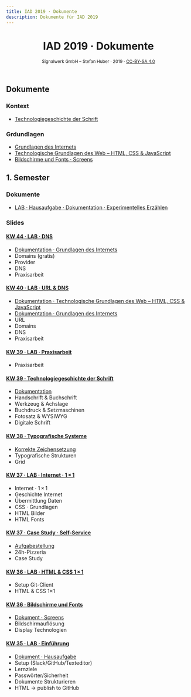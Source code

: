 ```yaml
---
title: IAD 2019 · Dokumente
description: Dokumente für IAD 2019
---
```


<header>

# IAD 2019 · Dokumente

<small>Signalwerk GmbH – Stefan Huber · 2019 · [CC-BY-SA 4.0](https://creativecommons.org/licenses/by-sa/4.0/)</small>

</header>


<!--
#### Dokumentation

* [Internet · Grundlagen](/grundlagen/)
* [Fonts · Eigenschaften](/font-anatomy/)
* [Fonts · Verwendung](/font-use/)
* [Fonts · Darstellung](/font-rendering/)
* [Screens](/screens/)
* [Interaktion · Navigation](/navigation/)
* [Technologiegeschichte der Schrift](/font-technology/)
* [Lokalisierung · Internationalisierung](/global-content/)

-->


## Dokumente

### Kontext
* [Technologiegeschichte der Schrift](https://signalwerk.github.io/learn.interaction/articles/font-history)

### Grdundlagen
* [Grundlagen des Internets](https://signalwerk.github.io/learn.interaction/articles/internet-technology/)
* [Technologische Grundlagen des Web – HTML, CSS & JavaScript](https://signalwerk.github.io/learn.interaction/articles/basic-technology/)
* [Bildschirme und Fonts · Screens](https://signalwerk.github.io/learn.interaction/articles/screens/)


## 1. Semester
### Dokumente
* [LAB · Hausaufgabe · Dokumentation · Experimentelles Erzählen](./exercise-exp-story/)

### Slides

<div class='slide-list'>


#### [KW 44 · LAB · DNS](https://signalwerk.github.io/IAD.LAB.SLD/data/2019/KW44-2019/)
* [Dokumentation · Grundlagen des Internets](https://signalwerk.github.io/learn.interaction/articles/internet-technology/)
* Domains (gratis)
* Provider
* DNS
* Praxisarbeit


#### [KW 40 · LAB · URL & DNS](https://signalwerk.github.io/IAD.LAB.SLD/data/2019/KW40-2019/)
* [Dokumentation · Technologische Grundlagen des Web – HTML, CSS & JavaScript](https://signalwerk.github.io/learn.interaction/articles/basic-technology/)
* [Dokumentation · Grundlagen des Internets](https://signalwerk.github.io/learn.interaction/articles/internet-technology/)
* URL
* Domains
* DNS
* Praxisarbeit


#### [KW 39 · LAB · Praxisarbeit](https://signalwerk.github.io/IAD.LAB.SLD/data/2019/KW39-2019/)
* Praxisarbeit


#### [KW 39 · Technologiegeschichte der Schrift](https://signalwerk.github.io/IAD.LAB.SLD/data/2019/KW39-font-technology/)

* [Dokumentation](https://signalwerk.github.io/learn.interaction/articles/font-history/)
* Handschrift & Buchschrift
* Werkzeug & Achslage
* Buchdruck & Setzmaschinen
* Fotosatz & WYSIWYG
* Digitale Schrift



#### [KW 38 · Typografische Systeme](https://signalwerk.github.io/IAD.LAB.SLD/data/2019/KW38-IAD2019-TypeSystem/)

* [Korrekte Zeichensetzung](https://webtypo.signalwerk.ch/)
* Typografische Strukturen
* Grid




#### [KW 37 · LAB · Internet · 1 × 1](https://signalwerk.github.io/IAD.LAB.SLD/data/2019/KW37-2019/)

* Internet · 1 × 1
* Geschichte Internet
* Übermittlung Daten
* CSS · Grundlagen
* HTML Bilder
* HTML Fonts
<!-- * [Task · Telegraf](./task-telegraph-isdn) -->



#### [KW 37 · Case Study · Self-Service](https://signalwerk.github.io/IAD.LAB.SLD/data/2019/KW37-case-study/)

* [Aufgabestellung](https://github.com/logrinto/IAD2017-2019.self-service)
* 24h-Pizzeria
* Case Study


#### [KW 36 · LAB · HTML & CSS 1 × 1](https://signalwerk.github.io/IAD.LAB.SLD/data/2019/KW36-2019/)
* Setup Git-Client
* HTML & CSS 1×1

#### [KW 36 · Bildschirme und Fonts](https://signalwerk.github.io/IAD.LAB.SLD/data/2019/KW36-2019-screens/)
* [Dokument · Screens](https://signalwerk.github.io/learn.interaction/articles/screens/)
* Bildschirmauflösung
* Display Technologien



#### [KW 35 · LAB · Einführung](https://signalwerk.github.io/IAD.LAB.SLD/data/2019/KW35/)
* [Dokument · Hausaufgabe](./exercise-exp-story/)
* Setup (Slack/GitHub/Texteditor)
* Lernziele
* Passwörter/Sicherheit
* Dokumente Strukturieren
* HTML → publish to GitHub



</div>




<br>
<br>
